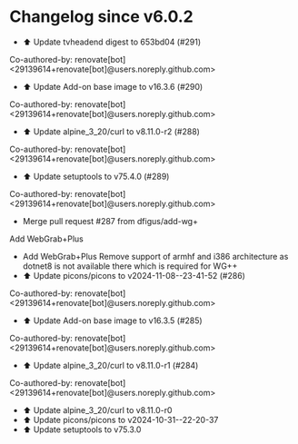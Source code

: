 # Changelog since v6.0.2
- ⬆️ Update tvheadend digest to 653bd04 (#291)

Co-authored-by: renovate[bot] <29139614+renovate[bot]@users.noreply.github.com> 
- ⬆️ Update Add-on base image to v16.3.6 (#290)

Co-authored-by: renovate[bot] <29139614+renovate[bot]@users.noreply.github.com> 
- ⬆️ Update alpine_3_20/curl to v8.11.0-r2 (#288)

Co-authored-by: renovate[bot] <29139614+renovate[bot]@users.noreply.github.com> 
- ⬆️ Update setuptools to v75.4.0 (#289)

Co-authored-by: renovate[bot] <29139614+renovate[bot]@users.noreply.github.com> 
- Merge pull request #287 from dfigus/add-wg+

Add WebGrab+Plus 
- Add WebGrab+Plus
Remove support of armhf and i386 architecture as dotnet8 is not available
there which is required for WG++ 
- ⬆️ Update picons/picons to v2024-11-08--23-41-52 (#286)

Co-authored-by: renovate[bot] <29139614+renovate[bot]@users.noreply.github.com> 
- ⬆️ Update Add-on base image to v16.3.5 (#285)

Co-authored-by: renovate[bot] <29139614+renovate[bot]@users.noreply.github.com> 
- ⬆️ Update alpine_3_20/curl to v8.11.0-r1 (#284)

Co-authored-by: renovate[bot] <29139614+renovate[bot]@users.noreply.github.com> 
- ⬆️ Update alpine_3_20/curl to v8.11.0-r0 
- ⬆️ Update picons/picons to v2024-10-31--22-20-37 
- ⬆️ Update setuptools to v75.3.0 

